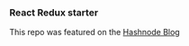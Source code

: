 ### React Redux starter

This repo was featured on the [Hashnode Blog](https://rayanabid.hashnode.dev/start-making-api-calls-using-react-redux-thunk)
